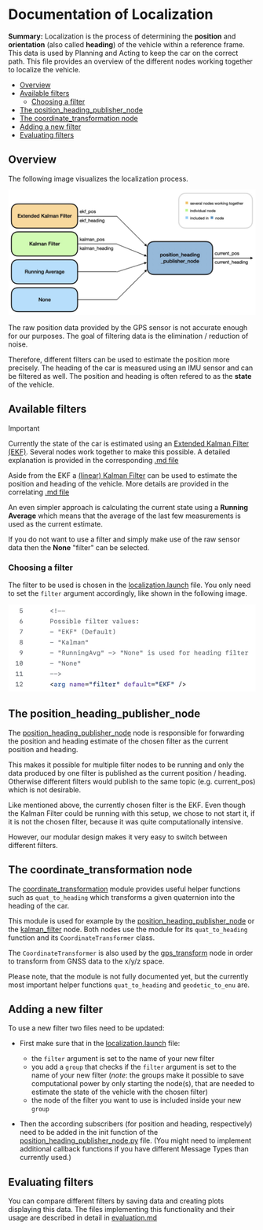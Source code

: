 # Documentation of Localization

**Summary:** Localization is the process of determining the **position** and **orientation** (also called **heading**) of the vehicle within a reference frame.
This data is used by Planning and Acting to keep the car on the correct path.
This file provides an overview of the different nodes working together to localize the vehicle.

- [Overview](#overview)
- [Available filters](#available-filters)
  - [Choosing a filter](#choosing-a-filter)
- [The position\_heading\_publisher\_node](#the-position_heading_publisher_node)
- [The coordinate\_transformation node](#the-coordinate_transformation-node)
- [Adding a new filter](#adding-a-new-filter)
- [Evaluating filters](#evaluating-filters)

## Overview

The following image visualizes the localization process.

![Overview localization](../../doc/assets/localization/overview_localization.jpeg)

The raw position data provided by the GPS sensor is not accurate enough for our purposes.
The goal of filtering data is the elimination / reduction of noise.

Therefore, different filters can be used to estimate the position more precisely.
The heading of the car is measured using an IMU sensor and can be filtered as well.
The position and heading is often refered to as the **state** of the vehicle.

## Available filters

> [!IMPORTANT]

Currently the state of the car is estimated using an [Extended Kalman Filter (EKF)](./extended_kalman_filter.md).
Several nodes work together to make this possible.
A detailed explanation is provided in the corresponding [.md file](./extended_kalman_filter.md)

Aside from the EKF a [(linear) Kalman Filter](./kalman_filter.md) can be used to estimate the position and heading of the vehicle.
More details are provided in the correlating [.md file](./kalman_filter.md)

An even simpler approach is calculating the current state using a **Running Average** which means that the average of the last few measurements is used as the current estimate.

If you do not want to use a filter and simply make use of the raw sensor data then the **None** "filter" can be selected.

### Choosing a filter

The filter to be used is chosen in the [localization.launch](./../../code/localization/launch/localization.launch) file.
You only need to set the `filter` argument accordingly, like shown in the following image.

![Filter choice](../assets/localization/filter_choice.jpeg)

## The position_heading_publisher_node

The [position_heading_publisher_node](./position_heading_publisher_node.md) node is responsible for forwarding the position and heading estimate of the chosen filter as the current position and heading.

This makes it possible for multiple filter nodes to be running and only the data produced by one filter is published as the current position / heading. Otherwise different filters would publish to the same topic (e.g. current_pos) which is not desirable.

Like mentioned above, the currently chosen filter is the EKF.
Even though the Kalman Filter could be running with this setup, we chose to not start it, if it is not the chosen filter, because it was quite computationally intensive.

However, our modular design makes it very easy to switch between different filters.

## The coordinate_transformation node

The [coordinate_transformation](./coordinate_transformation) module provides useful helper functions such as `quat_to_heading` which transforms a given quaternion into the heading of the car.

This module is used for example by the [position_heading_publisher_node](./position_heading_publisher_node) or the [kalman_filter](./kalman_filter) node.
Both nodes use the module for its `quat_to_heading` function and its `CoordinateTransformer` class.

The `CoordinateTransformer` is also used by the [gps_transform](../../code/localization/src/gps_transform.py) node in order to transform from GNSS data to the x/y/z space.

Please note, that the module is not fully documented yet, but the currently most important helper functions `quat_to_heading` and `geodetic_to_enu` are.

## Adding a new filter

To use a new filter two files need to be updated:

- First make sure that in the [localization.launch](./../../code/localization/launch/localization.launch) file:
  - the `filter` argument is set to the name of your new filter
  - you add a `group` that checks if the `filter` argument is set to the name of your new filter
  (_note_: the groups make it possible to save computational power by only starting the node(s), that are needed to estimate the state of the vehicle with the chosen filter)
  - the node of the filter you want to use is included inside your new `group`

- Then the according subscribers (for position and heading, respectively) need to be added in the init function of the [position_heading_publisher_node.py](https://github.com/una-auxme/paf/blob/main/code/localization/src/position_heading_publisher_node.py#L107-L161) file.
(You might need to implement additional callback functions if you have different Message Types than currently used.)

## Evaluating filters

You can compare different filters by saving data and creating plots displaying this data.
The files implementing this functionality and their usage are described in detail in [evaluation.md](./evaluation.md)
